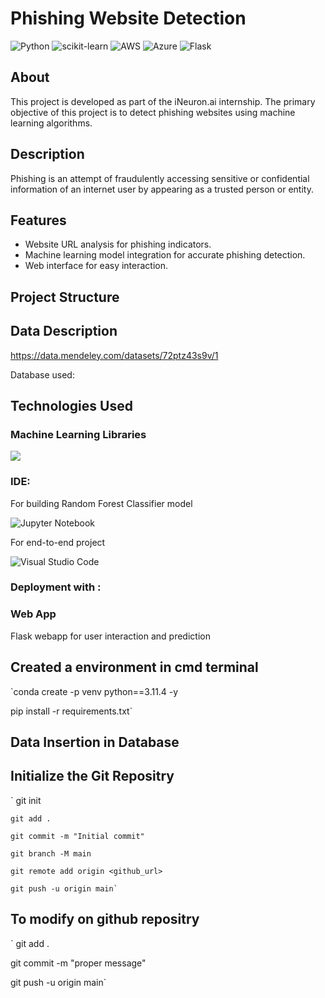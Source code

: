 
   # Phishing Website Detection
![Python](https://img.shields.io/badge/python-3670A0?style=for-the-badge&logo=python&logoColor=ffdd54)   ![scikit-learn](https://img.shields.io/badge/scikit--learn-%23F7931E.svg?style=for-the-badge&logo=scikit-learn&logoColor=white)     ![AWS](https://img.shields.io/badge/AWS-%23FF9900.svg?style=for-the-badge&logo=amazon-aws&logoColor=white)     ![Azure](https://img.shields.io/badge/azure-%230072C6.svg?style=for-the-badge&logo=microsoftazure&logoColor=white)      ![Flask](https://img.shields.io/badge/flask-%23000.svg?style=for-the-badge&logo=flask&logoColor=white) 


## About
This project is developed as part of the iNeuron.ai internship. The primary objective of this project is to detect phishing websites using machine learning algorithms.

## Description
Phishing is an attempt of fraudulently accessing sensitive or confidential information of an internet user by appearing as a trusted person or entity. 
 
## Features
- Website URL analysis for phishing indicators.
- Machine learning model integration for accurate phishing detection.
- Web interface for easy interaction.
## Project Structure


## Data Description
https://data.mendeley.com/datasets/72ptz43s9v/1

Database used: 
## Technologies Used
### Machine Learning Libraries

![](https://scikit-learn.org/stable/_static/scikit-learn-logo-small.png)

### IDE: 
For building Random Forest Classifier model

![Jupyter Notebook](https://img.shields.io/badge/jupyter-%23FA0F00.svg?style=for-the-badge&logo=jupyter&logoColor=white)

For end-to-end project

![Visual Studio Code](https://img.shields.io/badge/Visual%20Studio%20Code-0078d7.svg?style=for-the-badge&logo=visual-studio-code&logoColor=white)
### Deployment with :


### Web App

Flask webapp for user interaction and prediction

## Created a environment in cmd terminal
`conda create -p venv python==3.11.4 -y

pip install -r requirements.txt`

## Data Insertion in Database

## Initialize the Git Repositry
   ` git init
   
    git add .
    
    git commit -m "Initial commit"
    
    git branch -M main
    
    git remote add origin <github_url>
    
    git push -u origin main`
    
## To modify on github repositry
  ` git add .
  
   git commit -m "proper message"
   
   git push -u origin main`
